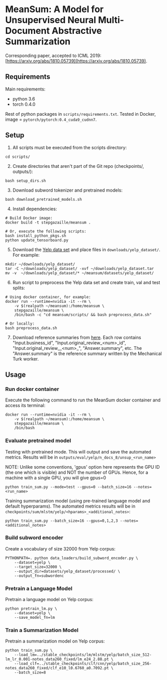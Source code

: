 # MeanSum: A Model for Unsupervised Neural Multi-Document Abstractive Summarization

Corresponding paper, accepted to ICML 2019: [https://arxiv.org/abs/1810.05739](https://arxiv.org/abs/1810.05739).


## Requirements

Main requirements:
- python 3.6
- torch 0.4.0

Rest of python packages in ```scripts/requirements.txt```.
Tested in Docker, image = ```pytorch/pytorch:0.4_cuda9_cudnn7```.

## Setup
1. All scripts must be executed from the scripts directory:
```
cd scripts/
```
2. Create directories that aren't part of the Git repo (checkpoints/, outputs/):
```
bash setup_dirs.sh
```
3. Download subword tokenizer and pretrained models:
```
bash download_pretrained_models.sh
```
4. Install dependencies:
```
# Build Docker image:
docker build -t stepgazaille/meansum .

# Or, execute the following scripts:
bash install_python_pkgs.sh
python update_tensorboard.py
```
5. Download the [Yelp data set](https://www.yelp.com/dataset) and place files in ```downloads/yelp_dataset/```. For example:
```
mkdir ~/downloads/yelp_dataset/
tar -C ~/downloads/yelp_dataset/ -xvf ~/downloads/yelp_dataset.tar
mv -v  ~/downloads/yelp_dataset/* ~/meansum/datasets/yelp_dataset/
```
6. Run script to preprocess the Yelp data set and create train, val and test splits:
```
# Using docker container, for example:
docker run --runtime=nvidia -it --rm \
    -v $(realpath ~/meansum):/home/meansum \
    stepgazaille/meansum \
    /bin/bash -c "cd meansum/scripts/ && bash preprocess_data.sh"

# Or locally:
bash preprocess_data.sh
```
7. Download reference summaries from [here](https://s3.us-east-2.amazonaws.com/unsup-sum/summaries_0-200_cleaned.csv).
Each row contains "Input.business_id", "Input.original_review_\<num\>\_id", 
"Input.original_review__\<num\>\_", "Answer.summary", etc. The "Answer.summary" is the
reference summary written by the Mechanical Turk worker.

## Usage
### Run docker container
Execute the following command to run the MeanSum docker container and access its terminal:
```
docker run --runtime=nvidia -it --rm \
    -v $(realpath ~/meansum):/home/meansum \
    stepgazaille/meansum \
    /bin/bash
```

### Evaluate pretrained model
Testing with pretrained mode. This will output and save the automated metrics. 
Results will be in ```outputs/eval/yelp/n_docs_8/unsup_<run_name>```

NOTE: Unlike some conventions, 'gpus' option here represents the GPU ID (the one which is visible) and NOT the number of GPUs. Hence, for a machine with a single GPU, you will give gpus=0
```
python train_sum.py --mode=test --gpus=0 --batch_size=16 --notes=<run_name>
```

Training summarization model (using pre-trained language model and default hyperparams).
The automated metrics results will be in ```checkpoints/sum/mlstm/yelp/<hparams>_<additional_notes>```:
```
python train_sum.py --batch_size=16 --gpus=0,1,2,3 --notes=<additional_notes> 
```
### Build subword encoder
Create a vocabulary of size 32000 from Yelp corpus:
```
PYTHONPATH=. python data_loaders/build_subword_encoder.py \
    --dataset=yelp \
    --target_size=32000 \
    --output_dir=datasets/yelp_dataset/processed/ \
    --output_fn=subwordenc
```

### Pretrain a Language Model
Pretrain a language model on Yelp corpus:
```
python pretrain_lm.py \
    --dataset=yelp \
    --save_model_fn=lm
```


### Train a Summarization Model
Pretrain a summarization model on Yelp corpus:
```
python train_sum.py \
    --load_lm=../stable_checkpoints/lm/mlstm/yelp/batch_size_512-lm_lr_0.001-notes_data260_fixed/lm_e24_2.88.pt \
    --load_clf=../stable_checkpoints/clf/cnn/yelp/batch_size_256-notes_data260_fixed/clf_e10_l0.6760_a0.7092.pt \
    --batch_size=8
```
